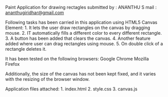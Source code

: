 Paint Application for drawing rectagles
submitted by   :   ANANTHU S
    mail      :   ananthugiridhar@gmail.com





Following tasks has been carried in this application using HTML5 Canvas Element:
    1.	It lets the user draw rectangles on the canvas by dragging mouse.
	2.	IT automatically fills a different color to every different rectangle.
	3.	A button has been added that clears the canvas.
	4.	Another feature added where user can drag rectangles using mouse.
	5.	On double click of a rectangle deletes it.


It has been tested on the following browsers:
	Google Chrome
	Mozilla Firefox


Additionally, the size of the canvas has not been kept fixed, and it varies with the resizing of the browser window.


Application files attached:
	1.	index.html
	2.	style.css
	3.	canvas.js